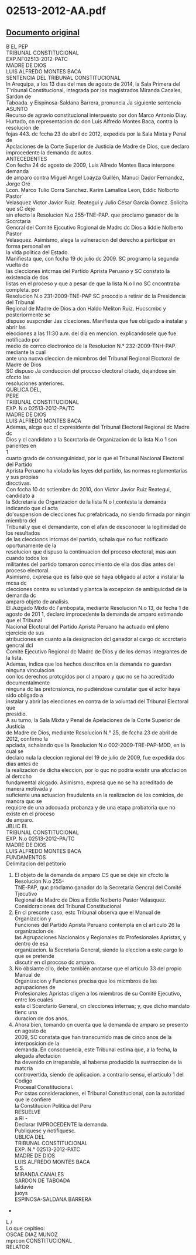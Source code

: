 
02513-2012-AA.pdf
=================
  
[Documento original](https://tc.gob.pe/jurisprudencia/2015/02513-2012-AA.pdf)  
---  
B EL PEP  
TRIBUNAL CONSTITUCIONAL  
EXP.NF02513-2012-PATC  
MADRE DE DIOS  
LUIS ALFREDO MONTES BACA  
SENTENCIA DEL TRIBUNAL CONSTITUCIONAL  
ln Arequipa, a los 13 dias del mes de agosto de 2014, la Sala Primera del  
T'ribunal Constitucional, integrada por los magistrados Miranda Canales, Sardon de  
Taboada. y Eispinosa-Saldana Barrera, pronuncia Ja siguiente sentencia  
ASUNTO  
Recurso de agravio constitucional interpuesto por don Marco Antonio Diay.  
Hurtado, cn representacion dc don Luis Alfredo Montes Baca, contra la resolucion de  
fojas 443. dc fccha 23 de abril dc 2012, expedida por la Sala Mixta y Penal de  
Apclaciones de la Corte Superior de Justicia de Madre de Dios, que declaro  
improcedente la demanda dc autos.  
ANTECEDENTES  
Con fecha 24 dc agosto de 2009, Luis Allredo Montes Baca interpone demanda  
de amparo contra Miguel Angel Loayza Guillén, Manuci Dador Fernandcz, Jorge Oré  
Lcon. Marco Tulio Corra Sanchez. Karim Lamalloa Leon, Eddic Nolbcrto Pastor  
Velasquez Victor Javicr Ruiz. Reategui y Julio César Garcia Gomcz. Solicita que sC deje  
sin efecto la Resolucion N.o 255-TNE-PAP. que proclamo ganador de la Sccrctaria  
Gencral del Comité Ejccutivo Rcgional de Madrc dc Dios a liddie Nolberto Pastor  
Velasquez. Asimismo, alega la vulneracion del derecho a participar en forma personal en  
la vida politica del Estado.  
Manifiesta que, con fccha 19 dc julio dc 2009. SC programo la segunda vuelta de  
las clecciones intcrnas del Partido Aprista Peruano y SC constato la existencia de dos  
listas en el proceso y que a pesar de que la lista N.o I no SC cncontraba completa. por  
Resolucion N.o 231-2009-TNE-PAP SC proccdio a retirar dc la Presidencia del Tribunal  
Regional de Madre de Dios a don Haldo Meliton Ruiz. Hucscmbc y posteriormente se  
dispuso suspcnder Jas clceciones. Manifiesta que fue obligado a instalar y abrir las  
elecciones a las 11:30 a.m. del dia en mencion. explicandosele que fue notificado por  
medio de corrco clectronico de la Resolucion N.° 232-2009-TNH-PAP. mediante la cual  
ante una nucva cleccion de micmbros del Tribunal Regional Elcctoral de Madre de Dios  
SC dispuso Ja conduccion del proccso clectoral citado, dejandose sin cfccto las  
resoluciones anteriores.  
QUBLICA DEL,  
PERE  
TRIBUNAL CONSTITUCIONAL  
EXP. N.o 02513-2012-PA/TC  
MADRE DE DIOS  
LUIS ALFREDO MONTES BACA  
Ademas, alcga quc cl cxpresidente del Tribunal Electoral Regional dc Madre dc  
Dios y cl candidato a la Sccrctaria de Organizacion dc la lista N.o 1 son parientes en  
1  
cuarto grado de consanguinidad, por lo que el Tribunal Nacional Electoral del Partido  
Aprista Peruano ha violado las leyes del partido, las normas reglamentarias y sus propias  
dircctivas.  
Con fccha 10 dc sctiembre dc 2010, don Victor Javicr Ruiz Reategui, candidato a  
la Sdcretaria de Organizacion de la lista N.o I,contesta la demanda indicando que cl acta  
do'suspension de clecciones fuc prefabricada, no siendo firmada por ningin miembro del  
Tribunal.y que el demandante, con el afan de desconocer la legitimidad de los resultados  
de las cleccioncs intcrnas del partido, schala que no fuc notificado oportunamente de la  
resolucion que dispuso la continuacion del proceso electoral, mas aun cuando todos los  
militantes del partido tomaron conocimiento de ella dos dias antes del proceso electoral.  
Asimismo, cxpresa que es falso que se haya obligado al actor a instalar la mcsa dc  
clecciones contra su voluntad y plantca la excepcion de ambiguicdad de la demanda dc  
amparo objeto de analisis.  
El Juzgado Mixto dc l'ambopata, mediante Resolucion N.o 13, de fecha 1 de  
agosto de 201 1, declaro improcedente la demanda de amparo estimando que el Tribunal  
Nacional Elcctoral del Partido Aprista Peruano ha actuado enl pleno cjercicio de sus  
atribuciones en cuanto a la designacion dcl ganador al cargo dc sccrctario gencral dcl  
Comité Ejecutivo Regional dc Madrc de Dios y de los demas integrantes de la lista.  
Ademas, indica que los hechos descritos en la demanda no guardan ninguna vinculacion  
con los derechos protcgidos por cl amparo y quc no se ha acreditado documentalmente  
ninguna dc las pretcnsioncs, no pudiéndose cunstatar que el actor haya sido obligado a  
instalar y abrir las elecciones en contra de la voluntad del Tribunal Electoral que  
presidio.  
A su turno, la Sala Mixta y Penal de Apelaciones de la Corte Superior de Justicia  
de Madre de Dios, mediante Rcsolucion N.° 25, de fccha 23 de abril de 2012, confirmo la  
apclada, schalando que la Resolucion N.o 002-2009-TRE-PAP-MDD, en la cual se  
declaro nula la cleccion regional del 19 de julio de 2009, fue expedida dos dias antes de  
la realizacion de dicha eleccion, por lo quc no podria existir una afcctacion al derccho  
fundamental alcgado. Asimismo, expresa que no se ha acreditado de manera motivada y  
suficiente una actuacion fraudulcnta en la realizacion de los comicios, de mancra quc se  
requicre de una adccuada probanza y de una etapa probatoria que no existe en el proceso  
de amparo.  
JBLIC EL  
TRIBUNAL CONSTITUCIONAL  
EXP. N.o 02513-2012-PA/TC  
MADRE DE DIOS  
LUIS ALFREDO MONTES BACA  
FUNDAMENTOS  
Delimitacion del petitorio  
1. El objeto de la demanda de amparo CS que se deje sin cfccto la Resolucion N.o 255-  
TNE-PAP, quc proclamo ganador dc la Secretaria Gencral del Comité Tjecutivo  
Regional de Madrc de Dios a Eddie Nolberto Pastor Velasquez.  
Considcraciones dcl Tribunal Constitucional  
2. En cl prescnte caso, estc Tribunal observa que el Manual de Organizacion y  
Funciones del Partido Aprista Peruano contempla en cl articulo 26 la organizacion de  
las Agrupaciones Nacionalcs y Regionales dc Profesionales Apristas, y dentro de esa  
organizacion. la Secretaria Gencral, siendo la eleccion a este cargo lo que se pretende  
discutir en cl proccso dc amparo.  
3. No obsiante cllo, debe también anotarse que el articulo 33 del propio Manual de  
Organizacion y Funciones precisa que los micmbros de las agrupaciones de  
Profesionales Apristas cligen a los miembros de su Comité Ejecutivo, entrc los cuales  
esta cl Scerctario General, cn clecciones internas; y, que dicho mandato tienc una  
duracion de dos anos.  
4. Ahora bien, tomando cn cuenta que la demanda de amparo se presento cn agosto de  
2009, SC constata que han transcurrido mas de cinco anos de la interposicion de la  
demanda. En consccuencia, este Tribunal estima que, a la fecha, la alegada afectacion  
ha devenido cn irreparable, al haberse producido la sustraccion de la matcria  
controvertida, siendo de aplicacion. a contrario sensu, el articulo 1 del Codigo  
Procesal Constitucional.  
Por cstas consideraciones, el Tribunal Constitucional, con la autoridad que le confiere  
la Constitucion Politica del Peru  
RESUELVE  
a Rl -  
Declarar IMPROCEDENTE la demanda.  
Publiquesc y notifiquesc.  
UBLICA DEL  
TRIBUNAL CONSTITUCIONAL  
EXP. N.° 02513-2012-PATC  
MADRE DE DIOS  
LUIS ALFREDO MONTES BACA  
S.S.  
MIRANDA CANALES  
SARDON DE TABOADA  
laldavie  
juoys  
ESPINOSA-SALDANA BARRERA  
-  
L /  
Lo que cepitieo:  
OSCAE DIAZ MUNOZ  
mprcon CONSTITUCIONAL  
RELATOR